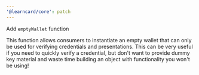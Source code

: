```yaml
---
'@learncard/core': patch
---
```


Add `emptyWallet` function

This function allows consumers to instantiate an empty wallet that can only be used for verifying
credentials and presentations. This can be very useful if you need to quickly verify a credential,
but don't want to provide dummy key material and waste time building an object with functionality
you won't be using!
